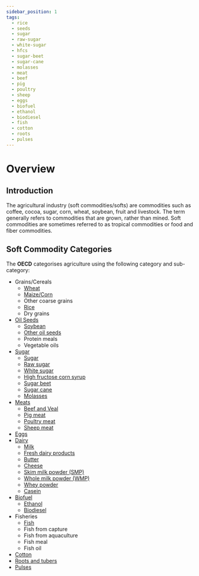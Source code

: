 ```yaml
---
sidebar_position: 1
tags:
  - rice
  - seeds
  - sugar
  - raw-sugar
  - white-sugar
  - hfcs
  - sugar-beet
  - sugar-cane
  - molasses
  - meat
  - beef
  - pig
  - poultry
  - sheep
  - eggs
  - biofuel
  - ethanol
  - biodiesel
  - fish
  - cotton
  - roots
  - pulses
---
```

Overview
================

## Introduction
The agricultural industry (soft commodities/softs) are commodities such as coffee, cocoa, sugar, corn, wheat, soybean, fruit and livestock.
The term generally refers to commodities that are grown, rather than mined.
Soft commodities are sometimes referred to as tropical commodities or food and fiber commodities.

## Soft Commodity Categories
The **OECD** categorises agriculture using the following category and sub-category:
 
* Grains/Cereals
  * [Wheat](/docs/tags/wheat)
  * [Maize/Corn](/docs/tags/corn)
  * Other coarse grains
  * [Rice](/docs/tags/rice)
  * Dry grains
* [Oil Seeds](/docs/tags/seeds)
  * [Soybean](/docs/tags/soybean)
  * [Other oil seeds](/docs/tags/seeds)
  * Protein meals
  * Vegetable oils
* [Sugar](/docs/tags/sugar)
  * [Sugar](/docs/tags/sugar)
  * [Raw sugar](/docs/tags/raw-sugar)
  * [White sugar](/docs/tags/white-sugar)
  * [High fructose corn syrup](/docs/tags/hfcs)
  * [Sugar beet](/docs/tags/sugar-beet)
  * [Sugar cane](/docs/tags/sugar-cane)
  * [Molasses](/docs/tags/molasses)
* [Meats](/docs/tags/meat)
  * [Beef and Veal](/docs/tags/beef)
  * [Pig meat](/docs/tags/pig)
  * [Poultry meat](/docs/tags/poultry)
  * [Sheep meat](/docs/tags/sheep)
* [Eggs](/docs/tags/eggs)
* [Dairy](/docs/tags/dairy)
  * [Milk](/docs/tags/milk)
  * [Fresh dairy products](/docs/tags/dairy)
  * [Butter](/docs/tags/butter)
  * [Cheese](/docs/tags/cheese)
  * [Skim milk powder (SMP)](/docs/tags/smp)
  * [Whole milk powder (WMP)](/docs/tags/wmp)
  * [Whey powder](/docs/tags/whey)
  * [Casein](/docs/tags/casein)
* [Biofuel](/docs/tags/biofuel)
  * [Ethanol](/docs/tags/ethanol)
  * [Biodiesel](/docs/tags/biodiesel)
* Fisheries
  * [Fish](/docs/tags/fish)
  * Fish from capture
  * Fish from aquaculture
  * Fish meal
  * Fish oil
* [Cotton](/docs/tags/cotton)
* [Roots and tubers](/docs/tags/roots)
* [Pulses](/docs/tags/pulses)

